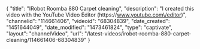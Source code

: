 {
    "title": "IRobot Roomba 880 Carpet cleaning",
    "description": "I created this video with the YouTube Video Editor (https:\/\/www.youtube.com\/editor)",
    "channelid": "114661406",
    "videoid": "68304839",
    "date_created": "1451644049",
    "date_modified": "1473461824",
    "type": "captivate",
    "layout": "channelVideo",
    "url": "\/latest-videos\/irobot-roomba-880-carpet-cleaning\/114661406-68304839"
}